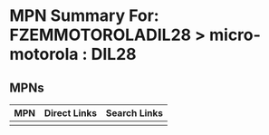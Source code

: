



# MPN Summary For: FZEMMOTOROLADIL28 > micro-motorola : DIL28

## MPNs
  

|MPN|Direct Links|Search Links|
| :--- | :--- | :--- |
||||

